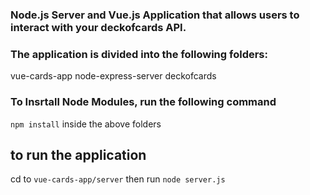 ### Node.js Server and Vue.js Application that allows users to interact with your deckofcards API.


### The application is divided into the following folders:
  vue-cards-app
  node-express-server
  deckofcards


### To Insrtall Node Modules, run the following command  
  `npm install` inside the above folders

 ## to run the application
 cd to `vue-cards-app/server` then run `node server.js`
  